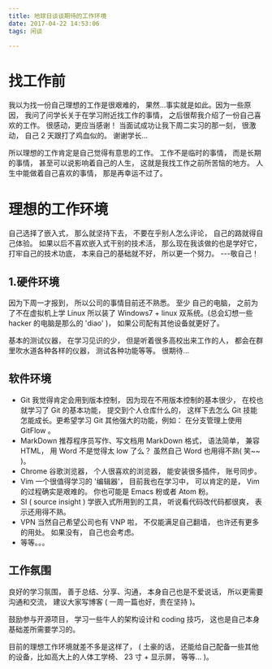 ```yaml
---
title: 地球日谈谈期待的工作环境
date: 2017-04-22 14:53:06
tags: 闲谈

---
```

# 找工作前
我以为找一份自己理想的工作是很艰难的， 果然...事实就是如此。因为一些原因， 我问了问学长关于在学习附近找工作的事情， 之后很帮我介绍了一份自己喜欢的工作。 很感动，更应当感谢！ 当面试成功让我下周二实习的那一刻， 很激动， 自己 2 天跟打了鸡血似的。 谢谢学长...

所以理想的工作肯定是自己觉得有意思的工作。 工作不是临时的事情， 而是长期的事情， 甚至可以说影响着自己的人生， 这就是我找工作之前所苦恼的地方。 人生中能做着自己喜欢的事情， 那是再幸运不过了。


# 理想的工作环境
自己选择了嵌入式， 那么就坚持下去， 不要在乎别人怎么评论， 自己的路就得自己体验。 如果以后不喜欢嵌入式干别的技术活， 那么现在我该做的也是学好它， 打牢自己的技术功底， 本来自己的基础就不好， 所以更一个努力。 ---敬自己！

## 1.硬件环境
  因为下周一才报到， 所以公司的事情目前还不熟悉。
  至少 自己的电脑， 之前为了不在虚拟机上学 Linux 所以装了 Windows7 + linux 双系统。(总会幻想一些 hacker 的电脑是那么的 'diao' )， 如果公司配有其他设备就更好了。

  基本的测试仪器， 在学习见识的少， 但是听着很多高校出来工作的人， 都会在群里吹水道各种各样的仪器， 测试各种功能等等。 很期待...

## 软件环境
  *  Git 
  我觉得肯定会用到版本控制， 因为现在不用版本控制的基本很少， 在校也就学习了 Git 的基本功能， 提交到个人仓库什么的， 这样下去怎么 Git 技能怎能成长。更希望学习 Git 其他强大的功能，例如： 在分支管理上使用 GitFlow 。
  *  MarkDown
  推荐程序员写作、写文档用 MarkDown 格式， 语法简单， 兼容 HTML， 用 Word 不是觉得太 low 了么？ 虽然自己 Word 也用得不熟( 笑~~ )。
  *  Chrome 
  谷歌浏览器， 个人很喜欢的浏览器， 能安装很多插件， 账号同步。 
  *  Vim 
  一个很值得学习的 '编辑器'， 目前我也在学习中， 可以肯定的是， Vim 的过程确实是艰难的。 你也可能是 Emacs 粉或者 Atom 粉。 
  *  SI ( source insight )
  学嵌入式所用到的工具， 听说看代码改代码都很爽， 表示还用得不熟。 
  *  VPN
  当然自己希望公司也有 VNP 啦， 不仅能满足自己翻墙， 也许还有更多的用处。 如果没有， 自己也会考虑。
  *  等等。。。

## 工作氛围

良好的学习氛围， 善于总结、分享、沟通， 本身自己也是不爱说话， 所以更需要沟通和交流， 
建议大家写博客 ( 一周一篇也好，贵在坚持 )。 

鼓励参与开源项目， 学习一些牛人的架构设计和 coding 技巧， 这也是自己本身基础差所需要学习的。 


目前的理想工作环境就差不多是这样了， ( 土豪的话， 还能给自己配备一些其他的设备，比如高大上的人体工学椅、 23 寸 + 显示屏， 等等...  )。